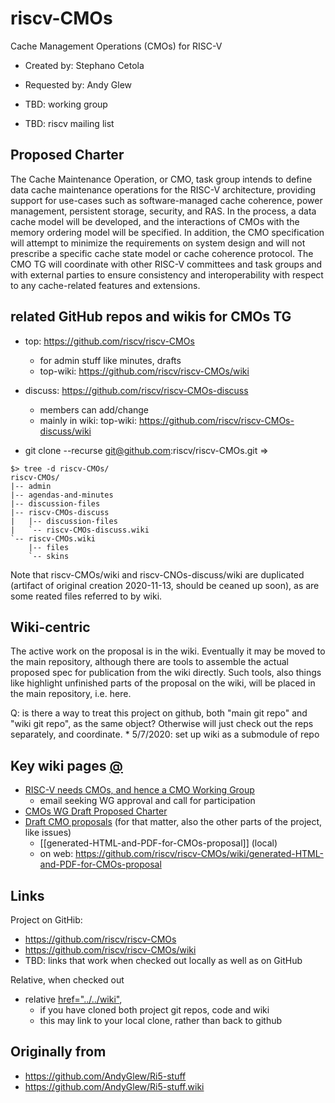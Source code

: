 # riscv-CMOs

Cache Management Operations (CMOs) for RISC-V

* Created by: 	Stephano Cetola
* Requested by: 	Andy Glew


* TBD: working group
* TBD: riscv mailing list

## Proposed Charter

The Cache Maintenance Operation, or CMO, task group intends to define data cache
maintenance operations for the RISC-V architecture, providing support for use-cases
such as software-managed cache coherence, power management, persistent storage,
security, and RAS. In the process, a data cache model will be developed, and the
interactions of CMOs with the memory ordering model will be specified. In addition,
the CMO specification will attempt to minimize the requirements on system design
and will not prescribe a specific cache state model or cache coherence protocol.
The CMO TG will coordinate with other RISC-V committees and task groups and with
external parties to ensure consistency and interoperability with respect to any
cache-related features and extensions.

## related GitHub repos and wikis for CMOs TG

* top: https://github.com/riscv/riscv-CMOs
   * for admin stuff like minutes, drafts
   * top-wiki: https://github.com/riscv/riscv-CMOs/wiki
* discuss: https://github.com/riscv/riscv-CMOs-discuss
   * members can add/change
   * mainly in wiki: top-wiki: https://github.com/riscv/riscv-CMOs-discuss/wiki

* git clone --recurse git@github.com:riscv/riscv-CMOs.git
=> 
```
$> tree -d riscv-CMOs/
riscv-CMOs/
|-- admin
|-- agendas-and-minutes
|-- discussion-files
|-- riscv-CMOs-discuss
|   |-- discussion-files
|   `-- riscv-CMOs-discuss.wiki
`-- riscv-CMOs.wiki
    |-- files
    `-- skins
```

Note that riscv-CMOs/wiki and riscv-CNOs-discuss/wiki are duplicated (artifact of original creation 2020-11-13, should be ceaned up soon),
as are some reated files referred to by wiki.

## Wiki-centric

The active work on the proposal is in the wiki.
Eventually it may be moved to the main repository,
although there are tools to assemble the actual proposed spec for
publication from the wiki directly.
Such tools,
also things like highlight unfinished parts of the proposal on the wiki,
will be placed in the main repository, i.e. here.

Q: is there a way to treat this project on github, both "main git repo" and "wiki git repo", as the same object? Otherwise will just check out the reps separately, and coordinate.
    * 5/7/2020: set up wiki as a submodule of repo

## Key wiki pages [@](https://github.com/riscv/riscv-CMOs/wiki)
* [RISC-V needs CMOs, and hence a CMO Working Group](https://github.com/riscv/riscv-CMOs/wiki/RISC-V-needs-CMOs%2C-and-hence-a-CMO-Working-Group)
  * email seeking WG approval and call for participation
* [CMOs WG Draft Proposed Charter](https://github.com/riscv/riscv-CMOs/wiki/CMOs-WG-Draft-Proposed-Charter)
* [Draft CMO proposals](https://github.com/riscv/riscv-CMOs/wiki/Draft-CMO-proposals)
(for that matter, also the other parts of the project, like issues)
   * [[generated-HTML-and-PDF-for-CMOs-proposal]] (local)
   * on web: https://github.com/riscv/riscv-CMOs/wiki/generated-HTML-and-PDF-for-CMOs-proposal





## Links

Project on GitHib:
* https://github.com/riscv/riscv-CMOs
* https://github.com/riscv/riscv-CMOs/wiki
* TBD: links that work when checked out locally as well as on GitHub

Relative, when checked out
* relative <a href="../../wiki">href="../../wiki"</a>,
   * if you have cloned both project git repos, code and wiki
   * this may link to your local clone, rather than back to github


## Originally from

* https://github.com/AndyGlew/Ri5-stuff
* https://github.com/AndyGlew/Ri5-stuff.wiki
